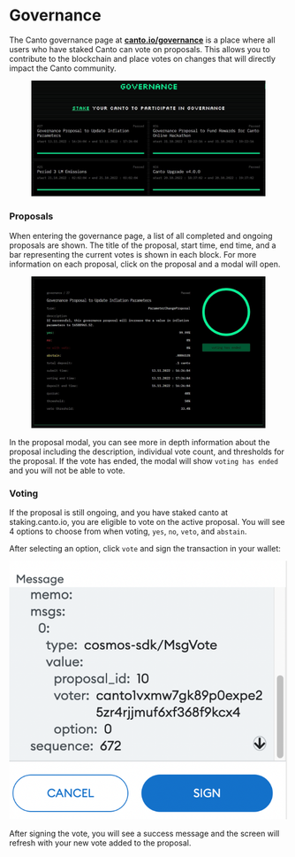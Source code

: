 # Governance

The Canto governance page at [**canto.io/governance**](https://canto.io/governance) is a place where all users who have staked Canto can vote on proposals. This allows you to contribute to the blockchain and place votes on changes that will directly impact the Canto community.

<figure><img src="../.gitbook/assets/governance-v2.JPG" alt=""><figcaption></figcaption></figure>

### Proposals

When entering the governance page, a list of all completed and ongoing proposals are shown. The title of the proposal, start time, end time, and a bar representing the current votes is shown in each block. For more information on each proposal, click on the proposal and a modal will open.&#x20;

<figure><img src="../.gitbook/assets/governance-proposal-v2.JPG" alt=""><figcaption></figcaption></figure>

In the proposal modal, you can see more in depth information about the proposal including the description, individual vote count, and thresholds for the proposal. If the vote has ended, the modal will show `voting has ended` and you will not be able to vote.

### Voting

If the proposal is still ongoing, and you have staked canto at staking.canto.io, you are eligible to vote on the active proposal. You will see 4 options to choose from when voting, `yes`, `no`, `veto`, and `abstain`.

After selecting an option, click `vote` and sign the transaction in your wallet:

![Metamask Transaction](<../.gitbook/assets/Screen Shot 2022-07-28 at 6.28.40 PM.png>)

After signing the vote, you will see a success message and the screen will refresh with your new vote added to the proposal.&#x20;
